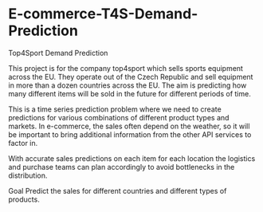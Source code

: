 # E-commerce-T4S-Demand-Prediction
Top4Sport Demand Prediction

This project is for the company top4sport which sells sports equipment across the EU. They operate out of the Czech Republic and sell equipment in more than a dozen countries across the EU. The aim is predicting how many different items will be sold in the future for different periods of time. 

This is a time series prediction problem where we need to create predictions for various combinations of different product types and markets. In e-commerce, the sales often depend on the weather, so it will be important to bring additional information from the other API services to factor in. 

With accurate sales predictions on each item for each location the logistics and purchase teams can plan accordingly to avoid bottlenecks in the distribution.

Goal 
Predict the sales for different countries and different types of products.
